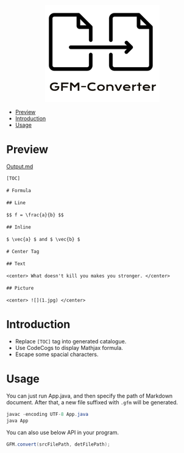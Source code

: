 <div align="center">
    <img src="doc/LogoMakr_0v1ngq.png" width="300px">
</div>

<!-- GFM-TOC -->
* [Preview](#preview)
* [Introduction](#introduction)
* [Usage](#usage)
<!-- GFM-TOC -->

# Preview

[Output.md](doc/Output.md)

```text
[TOC]

# Formula

## Line

$$ f = \frac{a}{b} $$

## Inline

$ \vec{a} $ and $ \vec{b} $

# Center Tag

## Text

<center> What doesn't kill you makes you stronger. </center>

## Picture

<center> ![](1.jpg) </center>
```


# Introduction

- Replace `[TOC]` tag into generated catalogue.
- Use CodeCogs to display Mathjax formula.
- Escape some spacial characters.

# Usage

You can just run App.java, and then specify the path of Markdown document. After that, a new file suffixed with `.gfm` will be generated.

```java
javac -encoding UTF-8 App.java
java App
```

You can also use below API in your program.

```java
GFM.convert(srcFilePath, detFilePath);
```
